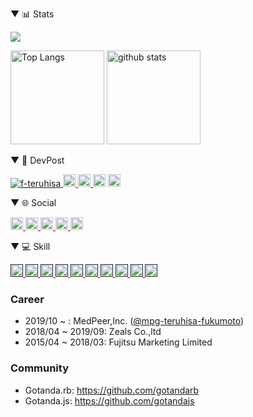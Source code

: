 ▼ 📊 Stats

![](https://github-profile-summary-cards.vercel.app/api/cards/profile-details?username=f-teruhisa&theme=github)

<p align="left"> 
  <img alt="Top Langs" height="150px" src="https://github-readme-stats.vercel.app/api/top-langs/?username=f-teruhisa&layout=compact&count_private=true&show_icons=true&show_icons=true&theme=github" />
  <img alt="github stats" height="150px" src="https://github-readme-stats.vercel.app/api?username=f-teruhisa&count_private=true&show_icons=true&show_icons=true&theme=github" />
</p>

▼ 📓 DevPost
<p align="left"> 
  <a href="https://github.com/f-teruhisa/f-teruhisa/">
    <img src="https://komarev.com/ghpvc/?username=f-teruhisa&color=blueviolet" alt="f-teruhisa" />
  </a>
  <a href="https://github.com/f-teruhisa">
    <img height="20" src="https://img.shields.io/github/followers/f-teruhisa?label=follow&logo=github&style=flat" />
  </a>
  <a href="http://qiita.com/TeruhisaFukumoto">
    <img height="20" src="https://qiita-badge.apiapi.app/s/TeruhisaFukumoto/posts.svg" />
  </a>
  <//qiita.com/TeruhisaFukumoto">
    <img height="20" src="https://qiita-badge.apiapi.app/s/TeruhisaFukumoto/contributions.svg" />
  </a>
  <a href="https://zenn.dev/t_fukumoto/articles">
    <img height="20" src="https://zenn.badge.nikaera.com/s/t_fukumoto/articles?style=plastic" alt="t_fukumoto articles" />
  </a>
</p>

▼ 🌐 Social
<p align="left">
  <a href="http://twitter.com/terry_i_">
    <img height="20" src="https://img.shields.io/twitter/follow/terry_i_?label=Twitter&logo=twitter&style=flat" />
  </a>
  <a href="https://www.facebook.com/teruhisa.fukumoto">
    <img height="20" src="https://img.shields.io/badge/Facebook-1877F2?style=for-the-badge&logo=facebook&logoColor=white" />
  </a>
  <a href="https://www.linkedin.com/in/teruhisafukumoto/">
    <img height="20" src="https://img.shields.io/badge/LinkedIn-blue?style=flat&logo=linkedin&labelColor=blue" />
  </a>
  <a href="https://medium.com/@teruhisafukumoto">
    <img height="20" src="https://img.shields.io/badge/Medium-12100E?style=for-the-badge&logo=medium&logoColor=white" />
  </a>
  <a href="https://www.instagram.com/f_teruhisa/">
    <img height="20" src="https://img.shields.io/badge/Instagram-E4405F?style=for-the-badge&logo=instagram&logoColor=white" />
  </a>
</p>

▼ 💻 Skill
<p align="left">
    <a href="">
    <img height="20" src="https://img.shields.io/badge/-Ruby-CC0000.svg?logo=ruby&style=flat" />
  </a>
  <a href="">
    <img height="20" src="https://img.shields.io/badge/-Rails-CC0000.svg?logo=ruby-on-rails&style=flat" />
  </a>
  <a href="">
    <img height="20" src="https://img.shields.io/badge/-Python-F9DC3E.svg?logo=python&style=flat" />
  </a>
  <a href="">
    <img height="20" src="https://img.shields.io/badge/-Javascript-333300.svg?logo=javascript&style=flat" />
  </a>
  <a href="">
    <img height="20" src="https://img.shields.io/badge/-MySQL-EEE.svg?logo=mysql&style=flat" />
  </a>
  <a href="">
    <img height="20" src="https://img.shields.io/badge/-Bootstrap-563D7C.svg?logo=bootstrap&style=flat" />
  </a>
  <a href="">
    <img height="20" src="https://img.shields.io/badge/-Docker-EEE.svg?logo=docker&style=flat" />
  </a>
  <a href="">
    <img height="20" src="https://img.shields.io/badge/-Linux-6C6694.svg?logo=linux&style=flat" />
  </a>
  <a href="">
    <img height="20" src="https://img.shields.io/badge/-Amazon%20AWS-232F3E.svg?logo=amazon-aws&style=flat" />
  </a>
  <a href="">
    <img height="20" src="https://img.shields.io/badge/-Vim-019733.svg?logo=vim&style=flat" />
  </a>
</p>

### Career
- 2019/10 ~ : MedPeer,Inc. ([@mpg-teruhisa-fukumoto](https://github.com/mpg-teruhisa-fukumoto))
- 2018/04 ~ 2019/09: Zeals Co.,ltd
- 2015/04 ~ 2018/03: Fujitsu Marketing Limited

### Community
- Gotanda.rb: https://github.com/gotandarb
- Gotanda.js: https://github.com/gotandajs
